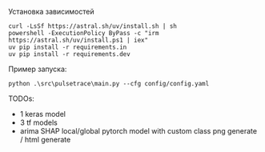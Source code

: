Установка зависимостей

```
curl -LsSf https://astral.sh/uv/install.sh | sh
powershell -ExecutionPolicy ByPass -c "irm https://astral.sh/uv/install.ps1 | iex"
uv pip install -r requirements.in
uv pip install -r requirements.dev
```

Пример запуска:

```
python .\src\pulsetrace\main.py --cfg config/config.yaml
```

TODOs:
+ 1 keras model
+ 3 tf models
+ arima
SHAP local/global
pytorch model with custom class
png generate / html generate
